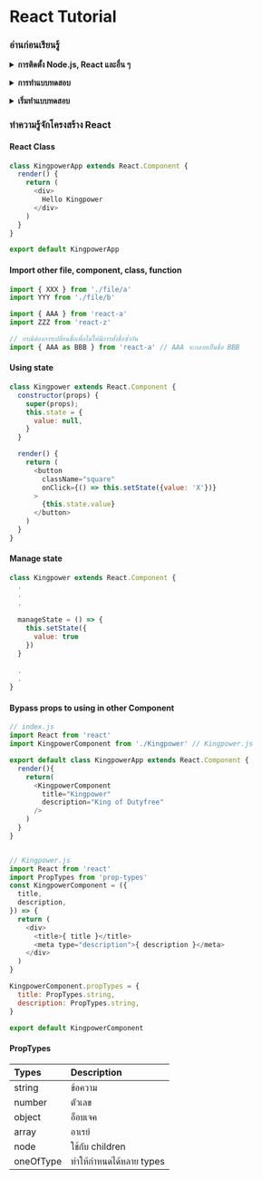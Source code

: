 
# React Tutorial

### อ่านก่อนเรียนรู้

<p><details>
  <summary><b>การติดตั้ง Node.js, React และอื่น ๆ</b></summary>
  <div>
    ยังไม่มีข้อมูล
  </div>
</details></p>

<p><details>
  <summary><b>การทำแบบทดสอบ</b></summary>
  <div>
    ยังไม่มีข้อมูล</div>
</details></p>

<p><details>
  <summary><b>เริ่มทำแบบทดสอบ</b></summary>
  <div>
    ยังไม่มีข้อมูล</div>
</details></p>

### ทำความรู้จักโครงสร้าง React

#### React Class
```javascript
class KingpowerApp extends React.Component {
  render() {
    return (
      <div>
        Hello Kingpower
      </div>
    )
  }
}

export default KingpowerApp
```

#### Import other file, component, class, function
```javascript
import { XXX } from './file/a'
import YYY from './file/b'

import { AAA } from 'react-a'
import ZZZ from 'react-z'

// กรณีต้องการเปลี่ยนชื่อเพื่อไม่ให้มีการตั้งชื่อซ้ำกัน
import { AAA as BBB } from 'react-a' // AAA จะกลายเป็นชื่อ BBB
```

#### Using state
```javascript
class Kingpower extends React.Component {
  constructor(props) {
    super(props);
    this.state = {
      value: null,
    }
  }

  render() {
    return (
      <button
        className="square"
        onClick={() => this.setState({value: 'X'})}
      >
        {this.state.value}
      </button>
    )
  }
}
```

#### Manage state
```javascript
class Kingpower extends React.Component {
  .
  .
  .
  
  manageState = () => {
    this.setState({
      value: true
    })
  }
  
  .
  .
}
```

#### Bypass props to using in other Component
```javascript
// index.js
import React from 'react'
import KingpowerComponent from './Kingpower' // Kingpower.js

export default class KingpowerApp extends React.Component {
  render(){
    return(
      <KingpowerComponent
        title="Kingpower"
        description="King of Dutyfree"
      />
    )
  }
}


// Kingpower.js
import React from 'react'
import PropTypes from 'prop-types'
const KingpowerComponent = ({
  title,
  description,
}) => {
  return (
    <div>
      <title>{ title }</title>
      <meta type="description">{ description }</meta>
    </div>
  )
}

KingpowerComponent.propTypes = {
  title: PropTypes.string,
  description: PropTypes.string,
}

export default KingpowerComponent

```

#### PropTypes
|Types|Description|
|:-----|:----|
|string|ข้อความ|
|number|ตัวเลข|
|object|อ็อบเจค|
|array|อาเรย์|
|node|ใช้กับ children|
|oneOfType|ทำให้กำหนดได้หลาย types|


